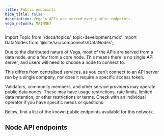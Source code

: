 ```yaml
---
title: Public endpoints
hide_title: false
description: Vega's APIs are served over public endpoints.
vega_network: MAINNET
---
```

import Topic from '/docs/topics/_topic-development.mdx'
import DataNodes from '@site/src/components/DataNodes';

Due to the distributed nature of Vega, most of the APIs are served from a data node, and a few from a core node. This means there is no single API server, and users will need to choose a node to connect to.

This differs from centralised services, as you can't connect to an API server run by a single company, nor does it require a specific access token.

Validators, community members, and other service providers may operate public data nodes. These may have usage restrictions, rate limits, limited data retention, or other restrictions or terms. Check with an individual operator if you have specific needs or questions.

Below, find a list of the known public endpoints available for this network. 

## Node API endpoints
<DataNodes frontMatter={frontMatter} />

